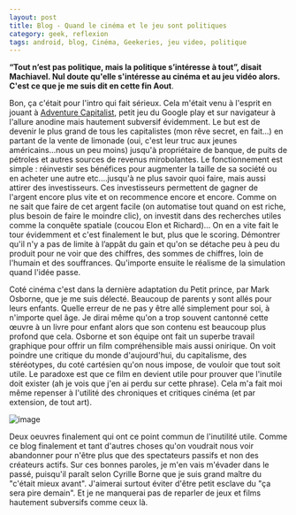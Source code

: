 ```yaml
---
layout: post
title: Blog - Quand le cinéma et le jeu sont politiques
category: geek, reflexion
tags: android, blog, Cinéma, Geekeries, jeu video, politique
---
```

**“Tout n’est pas politique, mais la politique s’intéresse à tout”, disait Machiavel. Nul doute qu'elle s'intéresse au cinéma et au jeu vidéo alors. C'est ce que je me suis dit en cette fin Aout**.

Bon, ça c'était pour l'intro qui fait sérieux. Cela m'était venu à l'esprit en jouant à <a href="https://play.google.com/store/apps/details?id=com.kongregate.mobile.adventurecapitalist.google">Adventure Capitalist</a>, petit jeu du Google play et sur navigateur à l'allure anodine mais hautement subversif évidemment. Le but est de devenir le plus grand de tous les capitalistes (mon rêve secret, en fait...) en partant de la vente de limonade (oui, c'est leur truc aux jeunes américains...nous un peu moins) jusqu'à propriétaire de banque, de puits de pétroles et autres sources de revenus mirobolantes. Le fonctionnement est simple : réinvestir ses bénéfices pour augmenter la taille de sa société ou en acheter une autre etc....jusqu'à ne plus savoir quoi faire, mais aussi attirer des investisseurs. Ces investisseurs permettent de gagner de l'argent encore plus vite et on recommence encore et encore. Comme on ne sait que faire de cet argent facile (on automatise tout quand on est riche, plus besoin de faire le moindre clic), on investit dans des recherches utiles comme la conquête spatiale (coucou Elon et Richard)... On en a vite fait le tour évidemment et c'est finalement le but, plus que le scoring. Démontrer qu'il n'y a pas de limite à l’appât du gain et qu'on se détache peu à peu du produit pour ne voir que des chiffres, des sommes de chiffres, loin de l'humain et des souffrances. Qu'importe ensuite le réalisme de la simulation quand l'idée passe.

Coté cinéma c'est dans la dernière adaptation du Petit prince, par Mark Osborne, que je me suis délecté. Beaucoup de parents y sont allés pour leurs enfants. Quelle erreur de ne pas y être allé simplement pour soi, à n'importe quel âge. Je dirai même qu'on a trop souvent cantonné cette œuvre à un livre pour enfant alors que son contenu est beaucoup plus profond que cela. Osborne et son équipe ont fait un superbe travail graphique pour offrir un film compréhensible mais aussi onirique. On voit poindre une critique du monde d'aujourd'hui, du capitalisme, des stéréotypes, du coté cartésien qu'on nous impose, de vouloir que tout soit utile. Le paradoxe est que ce film en devient utile pour prouver que l'inutile doit exister (ah je vois que j'en ai perdu sur cette phrase). Cela m'a fait moi même repenser à l'utilité des chroniques et critiques cinéma (et par extension, de tout art).

![image](http://www.unige.ch/lettres/linguistique/prince/lpp2.jpg)

Deux oeuvres finalement qui ont ce point commun de l'inutilité utile. Comme ce blog finalement et tant d'autres choses qu'on voudrait nous voir abandonner pour n'être plus que des spectateurs passifs et non des créateurs actifs. Sur ces bonnes paroles, je m'en vais m'évader dans le passé, puisqu'il paraît selon Cyrille Borne que je suis grand maître du "c'était mieux avant". J'aimerai surtout éviter d'être petit esclave du "ça sera pire demain". Et je ne manquerai pas de reparler de jeux et films hautement subversifs comme ceux là.

